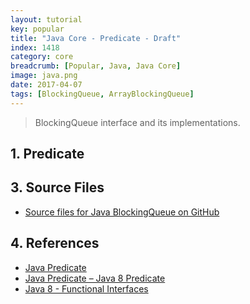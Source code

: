 ```yaml
---
layout: tutorial
key: popular
title: "Java Core - Predicate - Draft"
index: 1418
category: core
breadcrumb: [Popular, Java, Java Core]
image: java.png
date: 2017-04-07
tags: [BlockingQueue, ArrayBlockingQueue]
---
```


> BlockingQueue interface and its implementations.

## 1. Predicate



## 3. Source Files
* [Source files for Java BlockingQueue on GitHub](https://github.com/jojozhuang/java-programming/tree/master/java-blockingqueue)

## 4. References
* [Java Predicate](http://zetcode.com/java/predicate/)
* [Java Predicate – Java 8 Predicate](https://www.journaldev.com/17072/java-predicate)
* [Java 8 - Functional Interfaces](https://www.tutorialspoint.com/java8/java8_functional_interfaces.htm)
